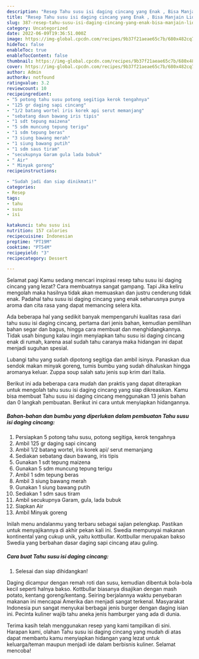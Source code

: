 ```yaml
---
description: "Resep Tahu susu isi daging cincang yang Enak , Bisa Manjain Lidah"
title: "Resep Tahu susu isi daging cincang yang Enak , Bisa Manjain Lidah"
slug: 387-resep-tahu-susu-isi-daging-cincang-yang-enak-bisa-manjain-lidah
category: Uncategorized
date: 2022-06-09T19:36:51.000Z
image: https://img-global.cpcdn.com/recipes/9b37f21aeae65c7b/680x482cq70/tahu-susu-isi-daging-cincang-foto-resep-utama.jpg
hideToc: false
enableToc: true
enableTocContent: false
thumbnail: https://img-global.cpcdn.com/recipes/9b37f21aeae65c7b/680x482cq70/tahu-susu-isi-daging-cincang-foto-resep-utama.jpg
cover: https://img-global.cpcdn.com/recipes/9b37f21aeae65c7b/680x482cq70/tahu-susu-isi-daging-cincang-foto-resep-utama.jpg
author: Admin
authorAv: notfound
ratingvalue: 3.2
reviewcount: 10
recipeingredient:
- "5 potong tahu susu potong segitiga kerok tengahnya"
- "125 gr daging sapi cincang"
- "1/2 batang wortel iris korek api serut memanjang"
- "sebatang daun bawang iris tipis"
- "1 sdt tepung maizena"
- "5 sdm muncung tepung terigu"
- "1 sdm tepung beras"
- "3 siung bawang merah"
- "1 siung bawang putih"
- "1 sdm saus tiram"
- "secukupnya Garam gula lada bubuk"
- " Air"
- " Minyak goreng"
recipeinstructions:

- "Sudah jadi dan siap dinikmati!"
categories:
- Resep
tags:
- tahu
- susu
- isi

katakunci: tahu susu isi 
nutrition: 157 calories
recipecuisine: Indonesian
preptime: "PT19M"
cooktime: "PT54M"
recipeyield: "3"
recipecategory: Dessert

---
```



Selamat pagi Kamu sedang mencari inspirasi resep tahu susu isi daging cincang yang lezat? Cara membuatnya sangat gampang. Tapi Jika keliru mengolah maka hasilnya tidak akan memuaskan dan justru cenderung tidak enak. Padahal tahu susu isi daging cincang yang enak seharusnya punya aroma dan cita rasa yang dapat memancing selera kita.


Ada beberapa hal yang sedikit banyak mempengaruhi kualitas rasa dari tahu susu isi daging cincang, pertama dari jenis bahan, kemudian pemilihan bahan segar dan bagus, hingga cara membuat dan menghidangkannya. Tidak usah bingung kalau ingin menyiapkan tahu susu isi daging cincang enak di rumah, karena asal sudah tahu caranya maka hidangan ini dapat menjadi suguhan spesial.

Lubangi tahu yang sudah dipotong segitiga dan ambil isinya. Panaskan dua sendok makan minyak goreng, tumis bumbu yang sudah dihaluskan hingga aromanya keluar. Zuppa soup salah satu jenis sup krim dari Italia.


Berikut ini ada beberapa cara mudah dan praktis yang dapat diterapkan untuk mengolah tahu susu isi daging cincang yang siap dikreasikan. Kamu bisa membuat Tahu susu isi daging cincang menggunakan 13 jenis bahan dan 0 langkah pembuatan. Berikut ini cara untuk menyiapkan hidangannya.

<!--inarticleads1-->

##### Bahan-bahan dan bumbu yang diperlukan dalam pembuatan Tahu susu isi daging cincang:

1. Persiapkan 5 potong tahu susu, potong segitiga, kerok tengahnya
1. Ambil 125 gr daging sapi cincang
1. Ambil 1/2 batang wortel, iris korek api/ serut memanjang
1. Sediakan sebatang daun bawang, iris tipis
1. Gunakan 1 sdt tepung maizena
1. Gunakan 5 sdm muncung tepung terigu
1. Ambil 1 sdm tepung beras
1. Ambil 3 siung bawang merah
1. Gunakan 1 siung bawang putih
1. Sediakan 1 sdm saus tiram
1. Ambil secukupnya Garam, gula, lada bubuk
1. Siapkan  Air
1. Ambil  Minyak goreng


Inilah menu andalanmu yang terbaru sebagai sajian pelengkap. Pastikan untuk menyajikannya di akhir pekan kali ini. Swedia mempunyai makanan kontinental yang cukup unik, yaitu kottbullar. Kottbullar merupakan bakso Swedia yang berbahan dasar daging sapi cincang atau guling. 

<!--inarticleads2-->

##### Cara buat Tahu susu isi daging cincang:


1. Selesai dan siap dihidangkan!

Daging dicampur dengan remah roti dan susu, kemudian dibentuk bola-bola kecil seperti halnya bakso. Kottbullar biasanya disajikan dengan mash potato, kentang goreng/kentang. Seiring berjalannya waktu penyebaran makanan ini mencapai Amerika dan menjadi sangat terkenal. Masyarakat Indonesia pun sangat menyukai berbagai jenis burger dengan daging isian ini. Pecinta kuliner wajib tahu aneka jenis hamburger yang ada di dunia. 

Terima kasih telah menggunakan resep yang kami tampilkan di sini. Harapan kami, olahan Tahu susu isi daging cincang yang mudah di atas dapat membantu kamu menyiapkan hidangan yang lezat untuk keluarga/teman maupun menjadi ide dalam berbisnis kuliner. Selamat mencoba!
